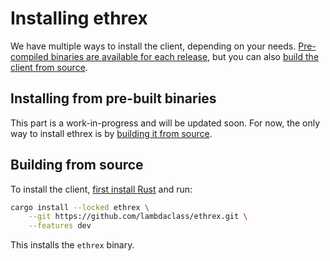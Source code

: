 # Installing ethrex

We have multiple ways to install the client, depending on your needs.
[Pre-compiled binaries are available for each release](#installing-from-pre-built-binaries), but you can also [build the client from source](#building-from-source).

## Installing from pre-built binaries

This part is a work-in-progress and will be updated soon.
For now, the only way to install ethrex is by [building it from source](#building-from-source).

## Building from source

To install the client, [first install Rust](https://www.rust-lang.org/tools/install) and run:

```sh
cargo install --locked ethrex \
    --git https://github.com/lambdaclass/ethrex.git \
    --features dev
```

This installs the `ethrex` binary.
